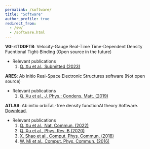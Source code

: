 ```yaml
---
permalink: /software/
title: "Software"
author_profile: true
redirect_from: 
  - /sw/
  - /software.html
---
```


**VG-rtTDDFTB**: Velocity-Gauge Real-Time Time-Dependent Density Fucntional Tight-Binding
  (Open source in the future)
  * Relevant publications
    1. [Q. Xu et al., Submitted (2023)](https://doi.org/10.48550/arXiv.2308.09782)
  
**ARES**: Ab initio Real-Space Electronic Structures software
  (Not open source)
  * Relevant publications
    1. [Q. Xu et al., J. Phys.: Condens. Matt. (2019)](https://doi.org/10.1088/1361-648X/ab2a63)

**ATLAS**: Ab initio orbiTaL-free density functionAl theory Software.
  [Download](http://atlas-ch.cn/).
  * Relevant publications
    1. [Q. Xu et al., Nat. Commun. (2022)](https://doi.org/10.1038/s41467-022-29002-3)
    1. [Q. Xu et al., Phys. Rev. B (2020)](https://doi.org/10.1103/PhysRevB.101.045110)
    1. [X. Shao et al., Comput. Phys. Commun. (2018)](https://doi.org/10.1016/j.cpc.2018.07.009)
    1. [W. Mi et al., Comput. Phys. Commun. (2016)](https://doi.org/10.1016/j.cpc.2015.11.004)
